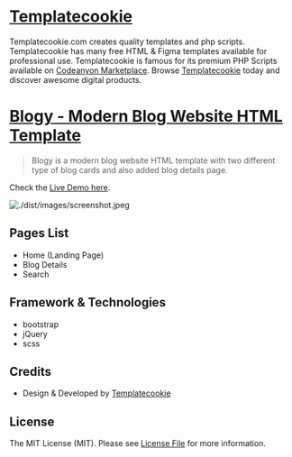 # [Templatecookie](https://templatecookie.com)
Templatecookie.com creates quality templates and php scripts. Templatecookie has many free HTML & Figma templates available for professional use. Templatecookie is famous for its premium PHP Scripts available on [Codeanyon Marketplace](https://codecanyon.net/user/templatecookie). Browse [Templatecookie](https://templatecookie.com) today and discover awesome digital products.

# [Blogy - Modern Blog Website HTML Template](https://www.templatecookie.com/products)

> Blogy is a modern blog website HTML template with two different type of blog cards and also added  blog details page.

Check the [Live Demo here](https://blogy-modern-blog.netlify.app/).

![./dist/images/screenshot.jpeg](screenshot.png)

## Pages List
- Home (Landing Page)
- Blog Details
- Search 

## Framework & Technologies
- bootstrap
- jQuery
- scss

## Credits
- Design & Developed by [Templatecookie](https://templatecookie.com)

## License
The MIT License (MIT). Please see [License File](LICENSE.md) for more information.
